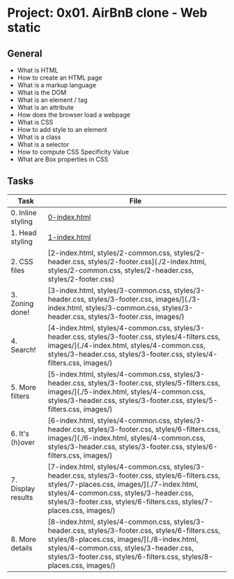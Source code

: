 # Project: 0x01. AirBnB clone - Web static

## General

* What is HTML
* How to create an HTML page
* What is a markup language
* What is the DOM
* What is an element / tag
* What is an attribute
* How does the browser load a webpage
* What is CSS
* How to add style to an element
* What is a class
* What is a selector
* How to compute CSS Specificity Value
* What are Box properties in CSS
  
## Tasks

| Task | File |
| ---- | ---- |
| 0. Inline styling | [0-index.html](./0-index.html) |
| 1. Head styling | [1-index.html](./1-index.html) |
| 2. CSS files | [2-index.html, styles/2-common.css, styles/2-header.css, styles/2-footer.css](./2-index.html, styles/2-common.css, styles/2-header.css, styles/2-footer.css) |
| 3. Zoning done! | [3-index.html, styles/3-common.css, styles/3-header.css, styles/3-footer.css, images/](./3-index.html, styles/3-common.css, styles/3-header.css, styles/3-footer.css, images/) |
| 4. Search! | [4-index.html, styles/4-common.css, styles/3-header.css, styles/3-footer.css, styles/4-filters.css, images/](./4-index.html, styles/4-common.css, styles/3-header.css, styles/3-footer.css, styles/4-filters.css, images/) |
| 5. More filters | [5-index.html, styles/4-common.css, styles/3-header.css, styles/3-footer.css, styles/5-filters.css, images/](./5-index.html, styles/4-common.css, styles/3-header.css, styles/3-footer.css, styles/5-filters.css, images/) |
| 6. It's (h)over | [6-index.html, styles/4-common.css, styles/3-header.css, styles/3-footer.css, styles/6-filters.css, images/](./6-index.html, styles/4-common.css, styles/3-header.css, styles/3-footer.css, styles/6-filters.css, images/) |
| 7. Display results | [7-index.html, styles/4-common.css, styles/3-header.css, styles/3-footer.css, styles/6-filters.css, styles/7-places.css, images/](./7-index.html, styles/4-common.css, styles/3-header.css, styles/3-footer.css, styles/6-filters.css, styles/7-places.css, images/) |
| 8. More details | [8-index.html, styles/4-common.css, styles/3-header.css, styles/3-footer.css, styles/6-filters.css, styles/8-places.css, images/](./8-index.html, styles/4-common.css, styles/3-header.css, styles/3-footer.css, styles/6-filters.css, styles/8-places.css, images/)
